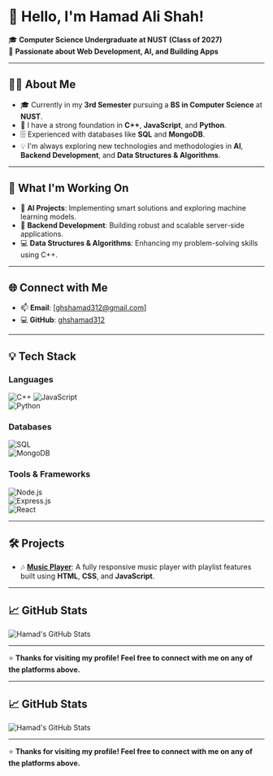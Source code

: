 # 👋 Hello, I'm Hamad Ali Shah!

🎓 **Computer Science Undergraduate at NUST (Class of 2027)**  
🚀 **Passionate about Web Development, AI, and Building Apps**

---

## 🧑‍💻 About Me
- 🎓 Currently in my **3rd Semester** pursuing a **BS in Computer Science** at **NUST**.
- 🌟 I have a strong foundation in **C++**, **JavaScript**, and **Python**.
- 🗄️ Experienced with databases like **SQL** and **MongoDB**.
- 💡 I'm always exploring new technologies and methodologies in **AI**, **Backend Development**, and **Data Structures & Algorithms**.

---

## 🔭 What I'm Working On
- 🤖 **AI Projects**: Implementing smart solutions and exploring machine learning models.
- 🔗 **Backend Development**: Building robust and scalable server-side applications.
- 💻 **Data Structures & Algorithms**: Enhancing my problem-solving skills using C++.

---

## 🌐 Connect with Me
- 📫 **Email**: [ghshamad312@gmail.com]
- 💻 **GitHub**: [ghshamad312](https://github.com/ghshamad312)

---

## 💡 Tech Stack

### **Languages**  
![C++](https://img.shields.io/badge/C++-00599C?style=for-the-badge&logo=cplusplus&logoColor=white&logoWidth=20&labelColor=00599C) 
![JavaScript](https://media.giphy.com/media/ln7z2eWriiQAllfVcn/giphy.gif)  
![Python](https://media.giphy.com/media/KAq5w47R9rmTuvWOWa/giphy.gif)

### **Databases**  
![SQL](https://img.shields.io/badge/SQL-336791?style=for-the-badge&logo=postgresql&logoColor=white&logoWidth=20&labelColor=336791)  
![MongoDB](https://media.giphy.com/media/13HgwGsXF0aiGY/giphy.gif)

### **Tools & Frameworks**  
![Node.js](https://media.giphy.com/media/fsEaZldNC8A1PJ3mwp/giphy.gif)  
![Express.js](https://img.shields.io/badge/Express.js-000000?style=for-the-badge&logo=express&logoColor=white&logoWidth=20&labelColor=000000)  
![React](https://media.giphy.com/media/eNAsjO55tPbgaor7ma/giphy.gif)

---

## 🛠️ Projects
- 🎶 **[Music Player](https://ghshamad312.github.io/music-player-website/)**: A fully responsive music player with playlist features built using **HTML**, **CSS**, and **JavaScript**.

---

## 📈 GitHub Stats
![Hamad's GitHub Stats](https://github-readme-stats.vercel.app/api?username=ghshamad312&show_icons=true&theme=radical)

---

⭐ **Thanks for visiting my profile! Feel free to connect with me on any of the platforms above.**


---

## 📈 GitHub Stats
![Hamad's GitHub Stats](https://github-readme-stats.vercel.app/api?username=ghshamad312&show_icons=true&theme=radical)

---

⭐ **Thanks for visiting my profile! Feel free to connect with me on any of the platforms above.**

